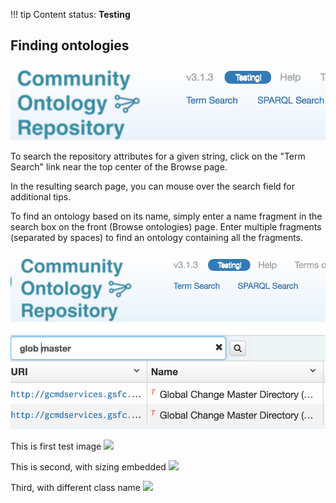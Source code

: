 !!! tip
    Content status: **Testing**

## Finding ontologies

![Term Search Link](img/cor/cor-term-search-link-20170128.png)

To search the repository attributes for a given string, click on the "Term Search" link near the top center of the 
Browse page.

In the resulting search page, you can mouse over the search field for additional tips.

To find an ontology based on its name, simply enter a name fragment in the search box on the front (Browse ontologies) page. 
Enter multiple fragments (separated by spaces) to find an ontology containing all the fragments.

![Ontology Search Example](img/cor/cor-ontology-search-example-20170128.png)

This is first test image
<img class="full" src="../img/cor/cor-term-search-link-20170128.png">

This is second, with sizing embedded
<img class="smallfloatleft" src="../img/cor/cor-term-search-link-20170128.png">

Third, with different class name
<img class="smallfloatright" src="../img/cor/cor-term-search-link-20170128.png">
